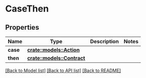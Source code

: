 # CaseThen

## Properties

Name | Type | Description | Notes
------------ | ------------- | ------------- | -------------
**case** | [**crate::models::Action**](Action.md) |  | 
**then** | [**crate::models::Contract**](Contract.md) |  | 

[[Back to Model list]](../README.md#documentation-for-models) [[Back to API list]](../README.md#documentation-for-api-endpoints) [[Back to README]](../README.md)


